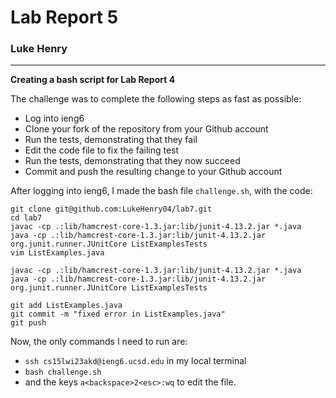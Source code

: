 # Lab Report 5
### Luke Henry

***

**Creating a bash script for Lab Report 4**

The challenge was to complete the following steps as fast as possible:

- Log into ieng6
- Clone your fork of the repository from your Github account
- Run the tests, demonstrating that they fail
- Edit the code file to fix the failing test
- Run the tests, demonstrating that they now succeed
- Commit and push the resulting change to your Github account

After logging into ieng6, I made the bash file `challenge.sh`, with the code:

``` 
git clone git@github.com:LukeHenry04/lab7.git
cd lab7
javac -cp .:lib/hamcrest-core-1.3.jar:lib/junit-4.13.2.jar *.java
java -cp .:lib/hamcrest-core-1.3.jar:lib/junit-4.13.2.jar org.junit.runner.JUnitCore ListExamplesTests
vim ListExamples.java

javac -cp .:lib/hamcrest-core-1.3.jar:lib/junit-4.13.2.jar *.java
java -cp .:lib/hamcrest-core-1.3.jar:lib/junit-4.13.2.jar org.junit.runner.JUnitCore ListExamplesTests

git add ListExamples.java
git commit -m "fixed error in ListExamples.java"
git push

```

Now, the only commands I need to run are:

- `ssh cs15lwi23akd@ieng6.ucsd.edu` in my local terminal
- `bash challenge.sh`
- and the keys `a<backspace>2<esc>:wq` to edit the file.


